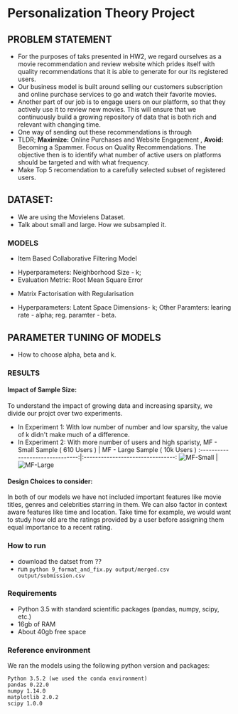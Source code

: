 # Personalization Theory Project

## PROBLEM STATEMENT
- For the purposes of taks presented in HW2, we regard ourselves as a movie recommendation and review website which prides itself with quality recommendations that it is able to generate for our its registered users. 
- Our business model is built around selling our customers subscription and online purchase services to go and watch their favorite movies. 
- Another part of our job is to engage users on our platform, so that they actively use it to review new movies. This will ensure that we continuously build a growing repository of data that is both rich and relevant with changing time.
- One way of sending out these recommendations is through
- TLDR; **Maximize:** Online Purchases and Website Engagement , **Avoid:** Becoming a Spammer. Focus on Quality Recommendations. The objective then is to identify what number of active users on platforms should be targeted and with what frequency.
- Make Top 5 recomendation to a carefully selected subset of registered users.

## DATASET:
- We are using the Movielens Dataset. 
- Talk about small and large. How we subsampled it.

### MODELS
- Item Based Collaborative Filtering Model
* Hyperparameters: Neighborhood Size - k; 
* Evaluation Metric: Root Mean Square Error
- Matrix Factorisation with Regularisation
* Hyperparameters: Latent Space Dimensions- k; Other Paramters: learing rate - alpha; reg. paramter - beta.

## PARAMETER TUNING OF MODELS
- How to choose alpha, beta and k.

### RESULTS
#### Impact of Sample Size: 
To understand the impact of growing data and increasing sparsity, we divide our projct over two experiments.
- In Experiment 1: With low number of number and low sparsity, the value of k didn't make much of a difference.
- In Experiment 2: With more number of users and high sparisty, 
MF - Small Sample ( 610 Users )  |  MF - Large Sample ( 10k Users )
:-------------------------------:|:--------------------------------:
![MF-Small]('img/MF-small.png')  |  ![MF-Large]('img/MF-large.png')

#### Design Choices to consider: 
In both of our models we have not included important features like movie titles, genres and celebrities starring in  them. We can also factor in context aware features like time and location. Take time for example, we would want to study how old are the ratings provided by a user before assigning them equal importance to a recent rating.

### How to run
* download the datset from ??
* run `python 9_format_and_fix.py output/merged.csv output/submission.csv`

### Requirements
* Python 3.5 with standard scientific packages (pandas, numpy, scipy, etc.)
* 16gb of RAM
* About 40gb free space

### Reference environment
We ran the models using the following python version and packages:
```
Python 3.5.2 (we used the conda environment)
pandas 0.22.0
numpy 1.14.0
matplotlib 2.0.2
scipy 1.0.0
```
